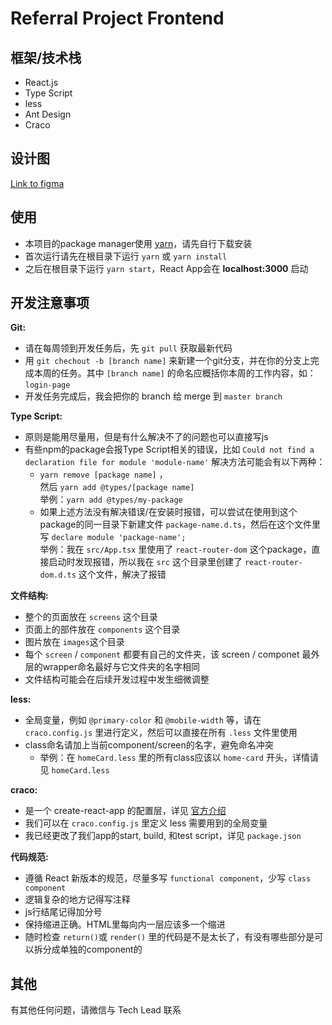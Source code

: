 # Referral Project Frontend 

## 框架/技术栈
- React.js
- Type Script
- less
- Ant Design
- Craco

## 设计图
[Link to figma](https://www.figma.com/file/1lfjwrjZ6SMgCcB9oge1rQ/Referral-Project?node-id=132%3A0)

## 使用
- 本项目的package manager使用 [yarn](https://yarnpkg.com/)，请先自行下载安装
- 首次运行请先在根目录下运行 ```yarn``` 或 ```yarn install```  
- 之后在根目录下运行 ```yarn start```，React App会在 **localhost:3000** 启动  

## 开发注意事项
**Git:**  
- 请在每周领到开发任务后，先 ```git pull``` 获取最新代码  
- 用 ```git chechout -b [branch name]``` 来新建一个git分支，并在你的分支上完成本周的任务。其中 ```[branch name]``` 的命名应概括你本周的工作内容，如：```login-page```
- 开发任务完成后，我会把你的 branch 给 merge 到 ```master branch``` 

**Type Script:**  
- 原则是能用尽量用，但是有什么解决不了的问题也可以直接写js
- 有些npm的package会报Type Script相关的错误，比如 ```Could not find a declaration file for module 'module-name'``` 解决方法可能会有以下两种：
    -  ```yarn remove [package name]``` ，  
    然后  ```yarn add @types/[package name]```  
    举例：```yarn add @types/my-package``` 
    - 如果上述方法没有解决错误/在安装时报错，可以尝试在使用到这个package的同一目录下新建文件 ```package-name.d.ts```，然后在这个文件里写 ```declare module 'package-name';```  
    举例：我在 ```src/App.tsx``` 里使用了 ```react-router-dom``` 这个package，直接启动时发现报错，所以我在 ```src``` 这个目录里创建了 ```react-router-dom.d.ts``` 这个文件，解决了报错

**文件结构:**
- 整个的页面放在 ```screens``` 这个目录
- 页面上的部件放在 ```components``` 这个目录
- 图片放在 ```images```这个目录
- 每个 ```screen``` / ```component``` 都要有自己的文件夹，该 screen / componet 最外层的wrapper命名最好与它文件夹的名字相同
- 文件结构可能会在后续开发过程中发生细微调整

**less:**
<!-- - 最好先把页面上每一个部件的styles ```@import``` 到页面所属的 ```.less```文件里，然后把这个文件 ```@import``` 到 ```index.less```
- 注意，一定要把 ```@import``` 的styles加在 ```@import '~antd/dist/antd.less';``` 这一行的下面，否则我们的styles可能会被 ant design 的同名 class 覆盖 -->
- 全局变量，例如 ```@primary-color``` 和 ```@mobile-width``` 等，请在 ```craco.config.js``` 里进行定义，然后可以直接在所有 ```.less``` 文件里使用
- class命名请加上当前component/screen的名字，避免命名冲突
    - 举例：在 ```homeCard.less``` 里的所有class应该以 ```home-card``` 开头，详情请见 ```homeCard.less```

**craco:**
- 是一个 create-react-app 的配置层，详见 [官方介绍](https://github.com/gsoft-inc/craco)
- 我们可以在 ```craco.config.js``` 里定义 less 需要用到的全局变量
- 我已经更改了我们app的start, build, 和test script，详见 ```package.json``` 

**代码规范:**
- 遵循 React 新版本的规范，尽量多写 ```functional component```，少写 ```class component```
- 逻辑复杂的地方记得写注释
- js行结尾记得加分号
- 保持缩进正确。HTML里每向内一层应该多一个缩进
- 随时检查 ```return()```或 ```render()``` 里的代码是不是太长了，有没有哪些部分是可以拆分成单独的component的 

<!-- **国内开发相关:**
- **最好不要使用 ```cnpm```，这玩意容易出各种问题**
- 如果 npm 的速度非常慢，可以考虑：
    - 使用 [yarn](https://yarnpkg.com/)
    - 给 npm 配置proxy （如果你的电脑上用 shadowsocks 之类的代理）：
        - ```npm config set proxy http://localhost:1080``` (1080是shadowsocks的默认端口，你可能需要根据你使用的代理软件做出调整)
        - ```npm config set https-proxy http://localhost:1080``` 
        - 重启你的 ```terminal``` 或 ```power shell``` 
        - 如果需要重置 proxy: ```npm config delete proxy``` & ```npm config delete https-proxy``` -->

## 其他
有其他任何问题，请微信与 Tech Lead 联系